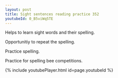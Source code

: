 ```yaml
---
layout: post
title: Sight sentences reading practice 352
youtubeId: 0_B5viWq5TE
---
```

 
 
Helps to learn sight words and their spelling.

Opportunitiy to repeat the spelling. 

Practice spelling. 
 
Practice for spelling bee competitions. 
 
{% include youtubePlayer.html id=page.youtubeId %}
 
 
